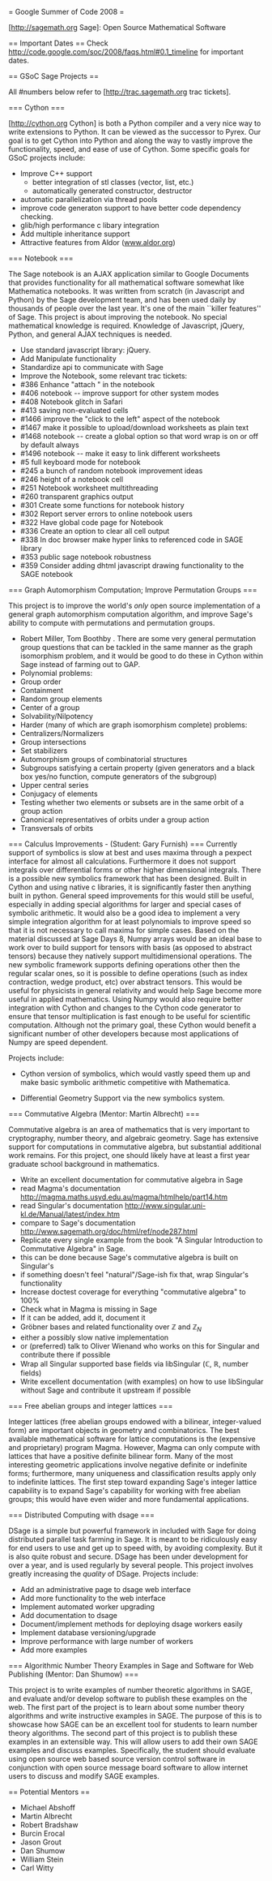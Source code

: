 = Google Summer of Code 2008 =

[http://sagemath.org Sage]: Open Source Mathematical Software

== Important Dates ==
Check http://code.google.com/soc/2008/faqs.html#0.1_timeline for important dates.

== GSoC Sage Projects ==

All #numbers below refer to [http://trac.sagemath.org trac tickets].



=== Cython ===

[http://cython.org Cython] is both a Python compiler and a very nice way to write extensions to Python.  It can be viewed as the successor to Pyrex.  Our goal is to get Cython into Python and along the way to vastly improve the functionality, speed, and ease of use of Cython.   Some specific goals for GSoC projects include:

 * Improve C++ support
   * better integration of stl classes (vector, list, etc.)
   * automatically generated constructor, destructor
 * automatic parallelization via thread pools
 * improve code generaton support to have better code dependency checking.
 * glib/high performance c libary integration
 * Add multiple inheritance support
 * Attractive features from Aldor (www.aldor.org)



=== Notebook ===

The Sage notebook is an AJAX application similar to Google Documents that provides
functionality for all mathematical software somewhat like Mathematica notebooks. 
It was written from scratch (in Javascript and Python) by the Sage development team,
and has been used daily by thousands of people over the last year.  It's one of the
main ``killer features'' of Sage.  This project is about improving the notebook.
No special mathematical knowledge is required.  Knowledge of Javascript, jQuery, Python,
and general AJAX techniques is needed. 

 * Use standard javascript library: jQuery.
 * Add Manipulate functionality
 * Standardize api to communicate with Sage
 * Improve the Notebook, some relevant trac tickets:
  * #386  Enhance "attach <file>" in the notebook
  * #406  notebook -- improve support for other system modes
  * #408  Notebook glitch in Safari
  * #413  saving non-evaluated cells
  * #1466  improve the "click to the left" aspect of the notebook
  * #1467  make it possible to upload/download worksheets as plain text
  * #1468  notebook -- create a global option so that word wrap is on or off by default always
  * #1496  notebook -- make it easy to link different worksheets
  * #5  full keyboard mode for notebook
  * #245  a bunch of random notebook improvement ideas
  * #246  height of a notebook cell
  * #251  Notebook worksheet multithreading
  * #260  transparent graphics output
  * #301  Create some functions for notebook history
  * #302  Report server errors to online notebook users
  * #322  Have global code page for Notebook
  * #336  Create an option to clear all cell output
  * #338  In doc browser make hyper links to referenced code in SAGE library
  * #353  public sage notebook robustness
  * #359  Consider adding dhtml javascript drawing functionality to the SAGE notebook


=== Graph Automorphism Computation; Improve Permutation Groups ===
  
This project is to improve the world's *only* open source implementation of a general
graph automorphism computation algorithm, and improve Sage's ability to compute with
permutations and permutation groups.  

 * Robert Miller, Tom Boothby
  . There are some very general permutation group questions that can be tackled in the same manner as the graph isomorphism problem, and it would be good to do these in Cython within Sage instead of farming out to GAP.
  * Polynomial problems:
   * Group order
   * Containment
   * Random group elements
   * Center of a group
   * Solvability/Nilpotency
  * Harder (many of which are graph isomorphism complete) problems:
   * Centralizers/Normalizers
   * Group intersections
   * Set stabilizers
   * Automorphism groups of combinatorial structures
   * Subgroups satisfying a certain property (given generators and a black box yes/no function, compute generators of the subgroup)
   * Upper central series
   * Conjugacy of elements
   * Testing whether two elements or subsets are in the same orbit of a group action
   * Canonical representatives of orbits under a group action
   * Transversals of orbits


=== Calculus Improvements - (Student: Gary Furnish) ===
Currently support of symbolics is slow at best and uses maxima through a pexpect interface for almost all calculations. Furthermore it does not support integrals over differential forms or other higher dimensional integrals.  There is a possible new symbolics framework that has been designed.  Built in Cython and using native c libraries, it is significantly faster then anything built in python.  General speed improvements for this would still be useful, especially in adding special algorithms for larger and special cases of symbolic arithmetic.  It would also be a good idea to implement a very simple integration algorithm for at least polynomials to improve speed so that it is not necessary to call maxima for simple cases. Based on the material discussed at Sage Days 8, Numpy arrays would be an ideal base to work over to build support for tensors with basis (as opposed to abstract tensors) because they natively support multidimensional operations.  The  new symbolic framework supports defining operations other then the regular scalar ones, so it is possible to define operations (such as index contraction, wedge product, etc) over abstract tensors.  This would be useful for physicists in general relativity and would help Sage become more useful in applied mathematics. Using Numpy would also require better integration with Cython and changes to the Cython code generator to ensure that tensor multiplication is fast enough to be useful for scientific computation.  Although not the primary goal, these Cython would benefit a significant number of other developers because most applications of Numpy are speed dependent.  

Projects include:
 * Cython version of symbolics, which would vastly speed them up and make basic symbolic arithmetic competitive with Mathematica. 

 * Differential Geometry Support via the new symbolics system.


=== Commutative Algebra (Mentor: Martin Albrecht) ===

Commutative algebra is an area of mathematics that is very important to cryptography, number theory, and algebraic geometry.  Sage has extensive support for computations in commutative algebra, but substantial additional work remains.  For this project, one should likely have at least a first year graduate school background in mathematics. 

 * Write an excellent documentation for commutative algebra in Sage
  * read Magma's documentation http://magma.maths.usyd.edu.au/magma/htmlhelp/part14.htm
  * read Singular's documentation http://www.singular.uni-kl.de/Manual/latest/index.htm
  * compare to Sage's documentation http://www.sagemath.org/doc/html/ref/node287.html
 * Replicate every single example from the book "A Singular Introduction to Commutative Algebra" in Sage.
  * this can be done because Sage's commutative algebra is built on Singular's
  * if something doesn't feel "natural"/Sage-ish fix that, wrap Singular's functionality
 * Increase doctest coverage for everything "commutative algebra" to 100%
 * Check what in Magma is missing in Sage 
  * If it can be added, add it, document it
 * Gröbner bases and related functionality over $\mathbb{Z}$ and $\mathbb{Z}_N$
  * either a possibly slow native implementation
  * or (preferred) talk to Oliver Wienand who works on this for Singular and contribute there if possible
 * Wrap all Singular supported base fields via libSingular ($\mathbb{C}$, $\mathbb{R}$, number fields)
 * Write excellent documentation (with examples) on how to use libSingular without Sage and contribute it upstream if possible


=== Free abelian groups and integer lattices ===

Integer lattices (free abelian groups endowed with a bilinear,
integer-valued form) are important objects in geometry and
combinatorics.  The best available mathematical software for lattice
computations is the (expensive and proprietary) program Magma.  However,
Magma can only compute with lattices that have a positive definite
bilinear form.  Many of the most interesting geometric applications
involve negative definite or indefinite forms; furthermore, many
uniqueness and classification results apply only to indefinite lattices.
The first step toward expanding Sage's integer lattice capability is
to expand Sage's capability for working with free abelian groups; this
would have even wider and more fundamental applications.
  
=== Distributed Computing with dsage ===

DSage is a simple but powerful framework in included with Sage for
doing distributed parallel task farming in Sage.  It is meant to be
ridiculously easy for end users to use and get up to speed with, by
avoiding complexity.  But it is also quite robust and secure.   DSage
has been under development for over a year, and is used regularly by
several people.  This project involves greatly increasing the *quality* 
of DSage.  Projects include:

  * Add an administrative page to dsage web interface
  * Add more functionality to the web interface
  * Implement automated worker upgrading
  * Add documentation to dsage
  * Document/implement methods for deploying dsage workers easily
  * Implement database versioning/upgrade 
  * Improve performance with large number of workers 
  * Add more examples 

=== Algorithmic Number Theory Examples in Sage and Software for Web Publishing (Mentor: Dan Shumow) ===

This project is to write examples of number theoretic algorithms in SAGE, and evaluate and/or develop software to publish these examples on the web.  The first part of the project is to learn about some number theory algorithms and write instructive examples in SAGE.  The purpose of this is to showcase how SAGE can be an excellent tool for students to learn number theory algorithms.  The second part of this project is to publish these examples in an extensible way.  This will allow users to add their own SAGE examples and discuss examples.  Specifically, the student should evaluate using open source web based source version control software in conjunction with open source message board software to allow internet users to discuss and modify SAGE examples.

== Potential Mentors ==
 * Michael Abshoff
 * Martin Albrecht
 * Robert Bradshaw
 * Burcin Erocal
 * Jason Grout
 * Dan Shumow
 * William Stein
 * Carl Witty
